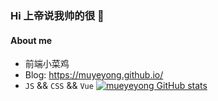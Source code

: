 ### Hi 上帝说我帅的很 👋

<!--
**muyeyong/muyeyong** is a ✨ _special_ ✨ repository because its `README.md` (this file) appears on your GitHub profile.

Here are some ideas to get you started:

- 🔭 I’m currently working on ...
- 🌱 I’m currently learning ...
- 👯 I’m looking to collaborate on ...
- 🤔 I’m looking for help with ...
- 💬 Ask me about ...
- 📫 How to reach me: ...
- 😄 Pronouns: ...
- ⚡ Fun fact: ...
-->
#### About me
+ 前端小菜鸡
+ Blog: https://muyeyong.github.io/
+ `JS` && `CSS` && `Vue`
[![mueyeyong GitHub stats](https://github-readme-stats.vercel.app/api?username=muyeyong)](https://github.com/anuraghazra/github-readme-stats)


